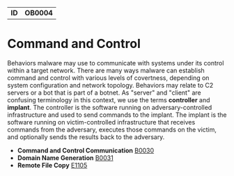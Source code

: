 |||
|---|---|
|**ID**|**OB0004**|


# Command and Control
Behaviors malware may use to communicate with systems under its control within a target network. There are many ways malware can establish command and control with various levels of covertness, depending on system configuration and network topology. Behaviors may relate to C2 servers or a bot that is part of a botnet. As "server" and "client" are confusing terminology in this context, we use the terms **controller** and **implant**. The controller is the software running on adversary-controlled infrastructure and used to send commands to the implant. The implant is the software running on victim-controlled infrastructure that receives commands from the adversary, executes those commands on the victim, and optionally sends the results back to the adversary.

* **Command and Control Communication** [B0030](../command-and-control/command-control-comm.md)
* **Domain Name Generation** [B0031](../command-and-control/domain-name-generate.md)
* **Remote File Copy** [E1105](../command-and-control/remote-file-copy.md)
